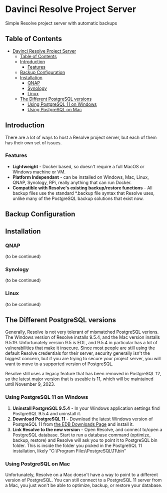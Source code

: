 # Davinci Resolve Project Server
Simple Resolve project server with automatic backups

## Table of Contents
- [Davinci Resolve Project Server](#davinci-resolve-project-server)
  - [Table of Contents](#table-of-contents)
  - [Introduction](#introduction)
    - [Features](#features)
  - [Backup Configuration](#backup-configuration)
  - [Installation](#installation)
    - [QNAP](#qnap)
    - [Synology](#synology)
    - [Linux](#linux)
  - [The Different PostgreSQL versions](#the-different-postgresql-versions)
    - [Using PostgreSQL 11 on Windows](#using-postgresql-11-on-windows)
    - [Using PostgreSQL on Mac](#using-postgresql-on-mac)

## Introduction

There are a lot of ways to host a Resolve project server, but each of them has their own set of issues. 

### Features
- **Lightweight** - Docker based, so doesn't require a full MacOS or Windows machine or VM.
- **Platform Independant** - can be installed on Windows, Mac, Linux, QNAP, Synology, RPi, really anything that can run Docker.
- **Compatible with Resolve's existing backup/restore functions** - All backup files use the standard *.backup file syntax that Resolve uses, unlike many of the PostgreSQL backup solutions that exist now.

## Backup Configuration

## Installation

### QNAP
(to be continued)

### Synology
(to be continued)

### Linux
(to be continued)


## The Different PostgreSQL versions
Generally, Resolve is not very tolerant of mismatched PostgreSQL verions. The Windows version of Resolve installs 9.5.4, and the Mac version installs 9.5.19. Unfortunately version 9.5 is EOL, and 9.5.4 in particular has a lot of vulnerabilities that make it insecure. Since most people are still using the default Resolve credentials for their server, security generally isn't the biggest concern, but if you are trying to secure your project server, you will want to move to a supported version of PostgreSQL.

Resolve still uses a legacy feature that has been removed in PostgreSQL 12, so the latest major version that is useable is 11, which will be maintained until November 9, 2023. 

### Using PostgreSQL 11 on Windows
1. **Uninstall PostgreSQL 9.5.4** - In your Windows application settings find PostgreSQL 9.5.4 and uninstall it.
2. **Download PostgreSQL 11** - Download the latest Windows version of PostgreSQL 11 from [the EDB Downloads Page](https://www.enterprisedb.com/downloads/postgres-postgresql-downloads) and install it.
3. **Link Resolve to the new version** - Open Resolve, and connect to/open a PostgreSQL database. Start to run a database command (optimize, backup, restore) and Resolve will ask you to point it to PostgreSQL bin folder. This is inside the folder you picked in the PostgreSQL 11 installation, likely "C:\Program Files\PostgreSQL\11\bin"

### Using PostgreSQL on Mac
Unfortunately, Resolve on a Mac doesn't have a way to point to a different version of PostgreSQL. You can still connect to a PostgreSQL 11 server from a Mac, you just won't be able to optimize, backup, or restore your database.
